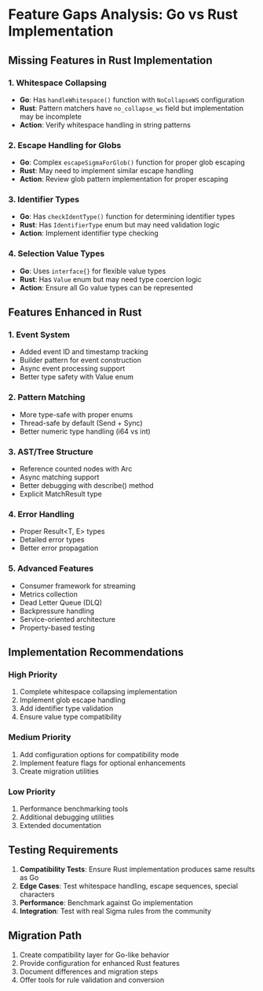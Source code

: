 # Feature Gaps Analysis: Go vs Rust Implementation

## Missing Features in Rust Implementation

### 1. Whitespace Collapsing
- **Go**: Has `handleWhitespace()` function with `NoCollapseWS` configuration
- **Rust**: Pattern matchers have `no_collapse_ws` field but implementation may be incomplete
- **Action**: Verify whitespace handling in string patterns

### 2. Escape Handling for Globs
- **Go**: Complex `escapeSigmaForGlob()` function for proper glob escaping
- **Rust**: May need to implement similar escape handling
- **Action**: Review glob pattern implementation for proper escaping

### 3. Identifier Types
- **Go**: Has `checkIdentType()` function for determining identifier types
- **Rust**: Has `IdentifierType` enum but may need validation logic
- **Action**: Implement identifier type checking

### 4. Selection Value Types
- **Go**: Uses `interface{}` for flexible value types
- **Rust**: Has `Value` enum but may need type coercion logic
- **Action**: Ensure all Go value types can be represented

## Features Enhanced in Rust

### 1. Event System
- Added event ID and timestamp tracking
- Builder pattern for event construction
- Async event processing support
- Better type safety with Value enum

### 2. Pattern Matching
- More type-safe with proper enums
- Thread-safe by default (Send + Sync)
- Better numeric type handling (i64 vs int)

### 3. AST/Tree Structure
- Reference counted nodes with Arc
- Async matching support
- Better debugging with describe() method
- Explicit MatchResult type

### 4. Error Handling
- Proper Result<T, E> types
- Detailed error types
- Better error propagation

### 5. Advanced Features
- Consumer framework for streaming
- Metrics collection
- Dead Letter Queue (DLQ)
- Backpressure handling
- Service-oriented architecture
- Property-based testing

## Implementation Recommendations

### High Priority
1. Complete whitespace collapsing implementation
2. Implement glob escape handling
3. Add identifier type validation
4. Ensure value type compatibility

### Medium Priority
1. Add configuration options for compatibility mode
2. Implement feature flags for optional enhancements
3. Create migration utilities

### Low Priority
1. Performance benchmarking tools
2. Additional debugging utilities
3. Extended documentation

## Testing Requirements

1. **Compatibility Tests**: Ensure Rust implementation produces same results as Go
2. **Edge Cases**: Test whitespace handling, escape sequences, special characters
3. **Performance**: Benchmark against Go implementation
4. **Integration**: Test with real Sigma rules from the community

## Migration Path

1. Create compatibility layer for Go-like behavior
2. Provide configuration for enhanced Rust features
3. Document differences and migration steps
4. Offer tools for rule validation and conversion